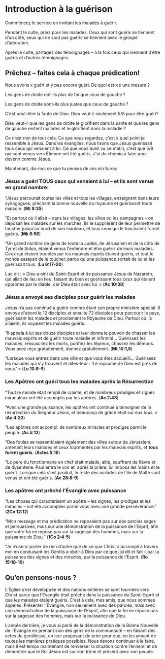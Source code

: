 # Introduction à la guérison

Commencez le service en invitant les malades à guérir.

Pendant le culte, priez pour les malades. Ceux qui sont guéris se tiennent d’un côté, ceux qui ne sont pas guéris se tiennent avec le groupe d’adoration.

Après le culte, partagez des témoignages – à la fois ceux qui viennent d’être guéris et d’autres témoignages.

## Prêchez – faites cela à chaque prédication!

Nous avons x guéri et y pas encore guéri. De quoi est-ce une mesure ?

Les gens de droite ont-ils plus de foi que ceux de gauche ?

Les gens de droite sont-ils plus justes que ceux de gauche ?

C’est peut-être la faute de Dieu. Dieu veut-il seulement 5/8 pour être guéri?

Dieu veut-il que les gens de droite le glorifient dans la santé et que les gens de gauche restent malades et le glorifient dans la maladie ?

Ce n’est rien de tout cela. Ce que vous regardez, c’est à quel point je ressemble à Jésus. Dans les évangiles, nous lisons que Jésus guérissait tous ceux qui venaient à lui. Ce que vous avez vu ce matin, c'est que 5/8 qui sont venus vers Étienne ont été guéris. J'ai du chemin à faire pour devenir comme Jésus.

Maintenant, dis-moi ce que tu penses de ces écritures:

### Jésus a guéri TOUS ceux qui venaient à lui – et ils sont venus en grand nombre:

“Jésus parcourait toutes les villes et tous les villages, enseignant dans leurs synagogues, prêchant la bonne nouvelle du royaume et guérissant toute maladie. (**Mt 9:35**)

“Et partout où il allait – dans les villages, les villes ou les campagnes – on déposait les malades sur les marchés. Ils le supplièrent de leur permettre de toucher jusqu'au bord de son manteau, et tous ceux qui le touchaient furent guéris. (**Mk 6:56**)

“Un grand nombre de gens de toute la Judée, de Jérusalem et de la côte de Tyr et de Sidon, étaient venus l'entendre et être guéris de leurs maladies. Ceux qui étaient troublés par les mauvais esprits étaient guéris, et tout le monde essayait de le toucher, parce qu'une puissance sortait de lui et les guérissait tous. (**Lu 6:17-20**)

Luc dit : « Dieu a oint du Saint-Esprit et de puissance Jésus de Nazareth, qui allait de lieu en lieu, faisant du bien et guérissant tous ceux qui étaient opprimés par le diable, car Dieu était avec lui. » (**Ac 10:38**)

### Jésus a envoyé ses disciples pour guérir les malades

Jésus n’a pas continué à guérir comme étant son propre ministère spécial. Il envoya d'abord le 12 disciples et ensuite 72 disciples pour parcourir le pays, guérissant les malades et proclamant le Royaume de Dieu. Partout où ils allaient, ils voyaient les malades guéris.

“Il appela à lui ses douze disciples et leur donna le pouvoir de chasser les mauvais esprits et de guérir toute maladie et infirmité… Guérissez les malades, ressuscitez les morts, purifiez les lépreux, chassez les démons. Vous avez reçu gratuitement, donnez gratuitement. (**Mt 10:1,8**)

“Lorsque vous entrez dans une ville et que vous êtes accueilli… Guérissez les malades qui s’y trouvent et dites-leur : ‘Le royaume de Dieu est près de vous.’ » (**Lu 10:8-9**)

### Les Apôtres ont guéri tous les malades après la Résurrection

“Tout le monde était rempli de crainte, et de nombreux prodiges et signes miraculeux ont été accomplis par les apôtres. (**Ac 2:43**)

“Avec une grande puissance, les apôtres ont continué à témoigner de la résurrection du Seigneur Jésus, et beaucoup de grâce était sur eux tous. » (**Ac 4:33**)

“Les apôtres ont accompli de nombreux miracles et prodiges parmi le peuple. (**Ac 5:12**)

“Des foules se rassemblaient également des villes autour de Jérusalem, amenant leurs malades et ceux tourmentés par les mauvais esprits, et **tous furent guéris**. (**Actes 5:16**)

“Le père du fonctionnaire en chef était malade, alité, souffrant de fièvre et de dysenterie. Paul entra le voir et, après la prière, lui imposa les mains et le guérit. Lorsque cela s'est produit, le reste des malades de l'île de Malte sont venus et ont été guéris. (**Ac 28:8-9**)

### Les apôtres ont prêché l'Évangile avec puissance

“Les choses qui caractérisent un apôtre – les signes, les prodiges et les miracles – ont été accomplies parmi vous avec une grande persévérance.” (**2Co 12:12**)

“Mon message et ma prédication ne reposaient pas sur des paroles sages et persuasives, mais sur une démonstration de la puissance de l’Esprit, afin que votre foi ne repose pas sur la sagesse des hommes, mais sur la puissance de Dieu.” (**1Co 2:4-5**)

“Je n’oserai parler de rien d’autre que de ce que Christ a accompli à travers moi en conduisant les Gentils à obéir à Dieu par ce que j’ai dit et fait – par la puissance des signes et des miracles, par la puissance de l’Esprit. (**Ro 15:18-19**)

## Qu’en pensons-nous ?

L’Église s’est développée et des nations entières se sont tournées vers Christ parce que l’Évangile était prêché dans la puissance du Saint-Esprit et que les malades étaient guéris. C'est à cela, mes amis, que nous sommes appelés. Présenter l’Évangile, non seulement avec des paroles, mais avec une démonstration de la puissance de l’Esprit, afin que la foi ne repose pas sur la sagesse des hommes, mais sur la puissance de Dieu.

L’année dernière, je vous ai parlé de la démonstration de la Bonne Nouvelle de l’Évangile en prenant soin des gens de la communauté – en faisant des actes de gentillesse, en leur proposant de prier pour eux, en les aimant de toutes les manières pratiques possibles. Nous devons continuer à le faire, mais il est temps maintenant de renverser la situation contre l’ennemi et de démontrer que le Roi Jésus est sur son trône et présent avec son peuple.
